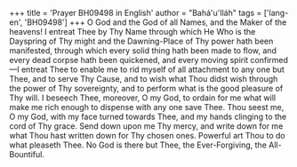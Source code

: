 +++
title = 'Prayer BH09498 in English'
author = "Bahá'u'lláh"
tags = ['lang-en', 'BH09498']
+++
O God and the God of all Names, and the Maker of the heavens!  I entreat Thee by Thy Name through which He Who is the Dayspring of Thy might and the Dawning-Place of Thy power hath been manifested, through which every solid thing hath been made to flow, and every dead corpse hath been quickened, and every moving spirit confirmed—I entreat Thee to enable me to rid myself of all attachment to any one but Thee, and to serve Thy Cause, and to wish what Thou didst wish through the power of Thy sovereignty, and to perform what is the good pleasure of Thy will.
I beseech Thee, moreover, O my God, to ordain for me what will make me rich enough to dispense with any one save Thee.  Thou seest me, O my God, with my face turned towards Thee, and my hands clinging to the cord of Thy grace.  Send down upon me Thy mercy, and write down for me what Thou hast written down for Thy chosen ones.  Powerful art Thou to do what pleaseth Thee.  No God is there but Thee, the Ever-Forgiving, the All-Bountiful.
